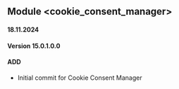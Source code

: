 ## Module <cookie_consent_manager>
#### 18.11.2024
#### Version 15.0.1.0.0
#### ADD
- Initial commit for Cookie Consent Manager
